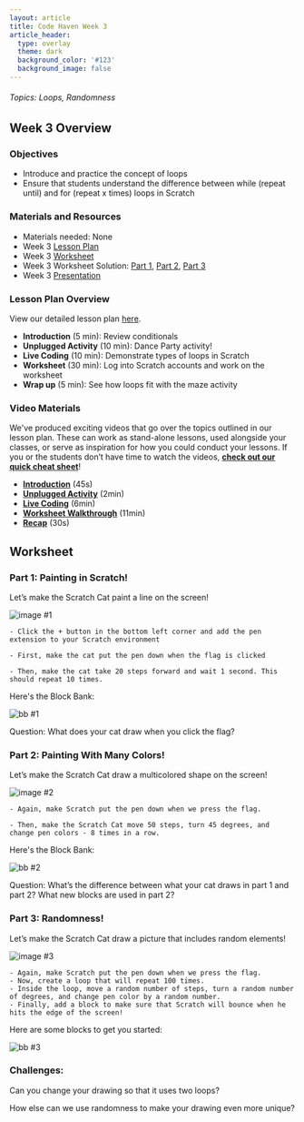 ```yaml
---
layout: article
title: Code Haven Week 3
article_header:
  type: overlay
  theme: dark
  background_color: '#123'
  background_image: false
---
```

###### Topics: Loops, Randomness
<!--more-->

## Week 3 Overview
### Objectives 
- Introduce and practice the concept of loops
- Ensure that students understand the difference between while (repeat until) and for (repeat x times) loops in Scratch

### Materials and Resources 
- Materials needed: None
- Week 3 [Lesson Plan](https://drive.google.com/open?id=1vYh85Un-C9A8tvYibRUlcqSHaGt3sM7NA21uvZ6NVJc)
- Week 3 [Worksheet](https://drive.google.com/open?id=1Ztr21yt8VHugcqSct5s49SXgu-bFiuSuYoETd7GmLpA)
- Week 3 Worksheet Solution: [Part 1](https://scratch.mit.edu/projects/379924355/), [Part 2](https://scratch.mit.edu/projects/379923194/), [Part 3](https://scratch.mit.edu/projects/379925596/)
- Week 3 [Presentation](https://drive.google.com/open?id=1izhyaZXC8RVuVCO2vXgeNjz4FPeg26jJoSWCqM2Q-ck)

### Lesson Plan Overview
View our detailed lesson plan [here](https://drive.google.com/open?id=1vYh85Un-C9A8tvYibRUlcqSHaGt3sM7NA21uvZ6NVJc).
- **Introduction** (5 min): Review conditionals
- **Unplugged Activity** (10 min): Dance Party activity!
- **Live Coding** (10 min): Demonstrate types of loops in Scratch
- **Worksheet** (30 min): Log into Scratch accounts and work on the worksheet
- **Wrap up** (5 min): See how loops fit with the maze activity

### Video Materials
We've produced exciting videos that go over the topics outlined in our lesson plan. These can work as stand-alone lessons, used alongside your classes, or serve as inspiration for how you could conduct your lessons. If you or the students don’t have time to watch the videos, [**check out our quick cheat sheet**](
https://drive.google.com/file/d/1PIynUwSKo55HSybjRD5XStQBIu6G-o5h/view?usp=sharing)!
- [**Introduction**](https://www.youtube.com/watch?v=GuWcEXplCjc&list=PLRC-36VqN6hpB7wZcB12R2MKN_Ye4pg-N) (45s)
- [**Unplugged Activity**](https://www.youtube.com/watch?v=lHq7cFsa37w&list=PLRC-36VqN6hpB7wZcB12R2MKN_Ye4pg-N&index=2) (2min)
- [**Live Coding**](https://www.youtube.com/watch?v=AU740b7apAE&list=PLRC-36VqN6hpB7wZcB12R2MKN_Ye4pg-N&index=3) (6min)
- [**Worksheet Walkthrough**](https://www.youtube.com/watch?v=WHxqnhkV2_Q&list=PLRC-36VqN6hpB7wZcB12R2MKN_Ye4pg-N&index=4) (11min)
- [**Recap**](https://www.youtube.com/watch?v=Q8248cjnvI8&list=PLRC-36VqN6hpB7wZcB12R2MKN_Ye4pg-N&index=5) (30s)

## Worksheet
### Part 1: Painting in Scratch!

Let’s make the Scratch Cat paint a line on the screen!

![image #1](/assets/images/week3/img1.png)

    - Click the + button in the bottom left corner and add the pen extension to your Scratch environment

    - First, make the cat put the pen down when the flag is clicked 

    - Then, make the cat take 20 steps forward and wait 1 second. This should repeat 10 times.

Here's the Block Bank:

![bb #1](/assets/images/week3/bb1.png)

Question: What does your cat draw when you click the flag? 

### Part 2: Painting With Many Colors!

Let’s make the Scratch Cat draw a multicolored shape on the screen!

![image #2](/assets/images/week2/img2.png)

    - Again, make Scratch put the pen down when we press the flag.
    
    - Then, make the Scratch Cat move 50 steps, turn 45 degrees, and change pen colors - 8 times in a row.
    
Here's the Block Bank:

![bb #2](/assets/images/week2/bb2.png)

Question: What’s the difference between what your cat draws in part 1 and part 2? What new blocks are used in part 2? 

### Part 3: Randomness!

Let’s make the Scratch Cat draw a picture that includes random elements! 

![image #3](/assets/images/week2/img3.png)

    - Again, make Scratch put the pen down when we press the flag.
    - Now, create a loop that will repeat 100 times.
    - Inside the loop, move a random number of steps, turn a random number of degrees, and change pen color by a random number.
    - Finally, add a block to make sure that Scratch will bounce when he hits the edge of the screen!
    

Here are some blocks to get you started:

![bb #3](/assets/images/week2/bb3.png)

### Challenges:

Can you change your drawing so that it uses two loops?

How else can we use randomness to make your drawing even more unique?

